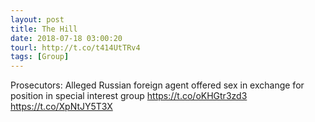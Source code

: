```yaml
---
layout: post
title: The Hill
date: 2018-07-18 03:00:20
tourl: http://t.co/t414UtTRv4
tags: [Group]
---
```

Prosecutors: Alleged Russian foreign agent offered sex in exchange for position in special interest group https://t.co/oKHGtr3zd3 https://t.co/XpNtJY5T3X